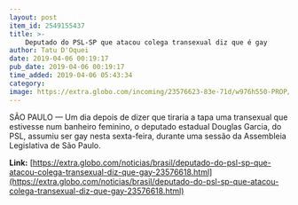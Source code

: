 ```yaml
---
layout: post
item_id: 2549155437
title: >-
    Deputado do PSL-SP que atacou colega transexual diz que é gay
author: Tatu D'Oquei
date: 2019-04-06 00:19:17
pub_date: 2019-04-06 00:19:17
time_added: 2019-04-06 05:43:34
category: 
image: https://extra.globo.com/incoming/23576623-83e-71d/w976h550-PROP/deputado.jpg
---
```


SÃO PAULO — Um dia depois de dizer que tiraria a tapa uma transexual que estivesse num banheiro feminino, o deputado estadual Douglas Garcia, do PSL, assumiu ser gay nesta sexta-feira, durante uma sessão da Assembleia Legislativa de São Paulo.

**Link:** [https://extra.globo.com/noticias/brasil/deputado-do-psl-sp-que-atacou-colega-transexual-diz-que-gay-23576618.html](https://extra.globo.com/noticias/brasil/deputado-do-psl-sp-que-atacou-colega-transexual-diz-que-gay-23576618.html)

